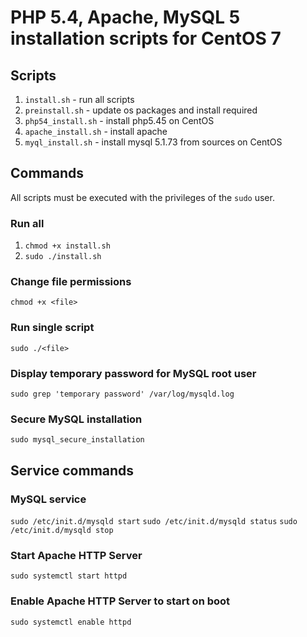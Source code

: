 # PHP 5.4, Apache, MySQL 5 installation scripts for CentOS 7

## Scripts
1. `install.sh` - run all scripts
2. `preinstall.sh` - update os packages and install required
3. `php54_install.sh` - install php5.45 on CentOS
4. `apache_install.sh` - install apache 
5. `myql_install.sh` - install mysql 5.1.73 from sources on CentOS 

## Commands
All scripts must be executed with the privileges of the `sudo` user.

### Run all
1. `chmod +x install.sh`
2. `sudo ./install.sh`

### Change file permissions
`chmod +x <file>`

### Run single script
`sudo ./<file>`

### Display temporary password for MySQL root user
`sudo grep 'temporary password' /var/log/mysqld.log`

### Secure MySQL installation
`sudo mysql_secure_installation`


## Service commands

### MySQL service
`sudo /etc/init.d/mysqld start`
`sudo /etc/init.d/mysqld status`
`sudo /etc/init.d/mysqld stop`


### Start Apache HTTP Server
`sudo systemctl start httpd`

### Enable Apache HTTP Server to start on boot
`sudo systemctl enable httpd`